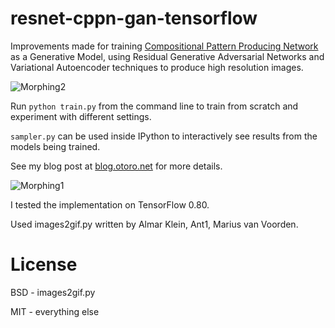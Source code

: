 # resnet-cppn-gan-tensorflow

Improvements made for training [Compositional Pattern Producing Network](https://en.wikipedia.org/wiki/Compositional_pattern-producing_network) as a Generative Model, using Residual Generative Adversarial Networks and Variational Autoencoder techniques to produce high resolution images.

![Morphing2](https://cdn.rawgit.com/hardmaru/resnet-cppn-gan-tensorflow/master/examples/example_sinusoid.gif)

Run `python train.py` from the command line to train from scratch and experiment with different settings.

`sampler.py` can be used inside IPython to interactively see results from the models being trained.

See my blog post at [blog.otoro.net](http://blog.otoro.net/2016/06/02/generating-large-images-from-latent-vectors-part-two/) for more details.

![Morphing1](https://cdn.rawgit.com/hardmaru/resnet-cppn-gan-tensorflow/master/examples/example_linear.gif)

I tested the implementation on TensorFlow 0.80.

Used images2gif.py written by Almar Klein, Ant1, Marius van Voorden.

# License

BSD - images2gif.py

MIT - everything else
